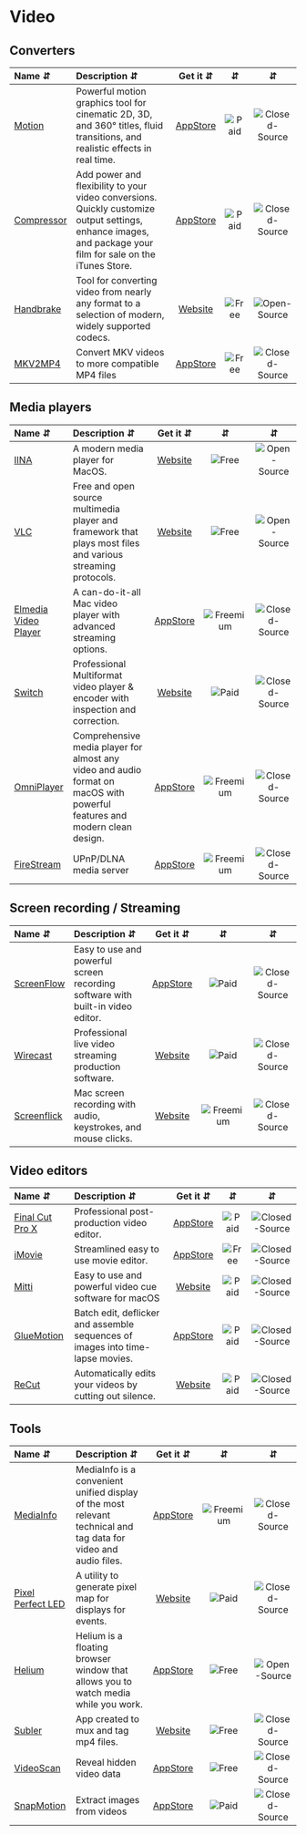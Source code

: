 # Video

## Converters
| Name ⇵ | Description ⇵ | Get it ⇵ | ⇵ | ⇵ |
|:-------|:--------------|:--------:|:-:|:-:|
|[Motion](https://www.apple.com/final-cut-pro/motion/)| Powerful motion graphics tool for cinematic 2D, 3D, and 360° titles, fluid transitions, and realistic effects in real time.|[AppStore](https://apps.apple.com/us/app/motion/id434290957?mt=12)|![Paid](symbols/paid.svg "Paid")|![Closed-Source](symbols/closed.svg "Closed-Source")|
|[Compressor](https://www.apple.com/final-cut-pro/compressor/)| Add power and flexibility to your video conversions. Quickly customize output settings, enhance images, and package your film for sale on the iTunes Store.|[AppStore](https://apps.apple.com/us/app/compressor/id424390742?mt=12)|![Paid](symbols/paid.svg "Paid")|![Closed-Source](symbols/closed.svg "Closed-Source")|
|[Handbrake](https://handbrake.fr/)| Tool for converting video from nearly any format to a selection of modern, widely supported codecs.|[Website](https://handbrake.fr/)|![Free](symbols/free.svg "Free")|![Open-Source](symbols/open.svg "Open-Source")|
|[MKV2MP4](https://www.corecode.io/mkv2mp4/index.html)| Convert MKV videos to more compatible MP4 files|[AppStore](https://apps.apple.com/app/mkv2mp4/id585396074)|![Free](symbols/free.svg "Free")|![Closed-Source](symbols/closed.svg "Closed-Source")|


## Media players
| Name ⇵ | Description ⇵ | Get it ⇵ | ⇵ | ⇵ |
|:-------|:--------------|:--------:|:-:|:-:|
|[IINA](https://iina.io/)| A modern media player for MacOS.|[Website](https://iina.io/)|![Free](symbols/free.svg "Free")|![Open-Source](symbols/open.svg "Open-Source")|
|[VLC](http://www.videolan.org/)| Free and open source multimedia player and framework that plays most files and various streaming protocols.|[Website](http://www.videolan.org/)|![Free](symbols/free.svg "Free")|![Open-Source](symbols/open.svg "Open-Source")|
|[Elmedia Video Player](https://www.elmedia-video-player.com/)| A can-do-it-all Mac video player with advanced streaming options.|[AppStore](https://apps.apple.com/us/app/elmedia-video-player/id1044549675?mt=12)|![Freemium](symbols/freemium.svg "Freemium")|![Closed-Source](symbols/closed.svg "Closed-Source")|
|[Switch](http://www.telestream.net/switch/)| Professional Multiformat video player & encoder with inspection and correction.|[Website](http://www.telestream.net/switch/)|![Paid](symbols/paid.svg "Paid")|![Closed-Source](symbols/closed.svg "Closed-Source")|
|[OmniPlayer](http://omniplayer.net/support-omniplayer.html)| Comprehensive media player for almost any video and audio format on macOS with powerful features and modern clean design.|[AppStore](https://apps.apple.com/app/omniplayer-mkv-video-player/id1470926410?mt=12)|![Freemium](symbols/freemium.svg "Freemium")|![Closed-Source](symbols/closed.svg "Closed-Source")|
|[FireStream](http://www.cyaneous.com/products/firestream/index.html)| UPnP/DLNA media server|[AppStore](https://apps.apple.com/app/firestream/id1005325119)|![Freemium](symbols/freemium.svg "Freemium")|![Closed-Source](symbols/closed.svg "Closed-Source")|


## Screen recording / Streaming
| Name ⇵ | Description ⇵ | Get it ⇵ | ⇵ | ⇵ |
|:-------|:--------------|:--------:|:-:|:-:|
|[ScreenFlow](http://www.telestream.net/screenflow/)| Easy to use and powerful screen recording software with built-in video editor.|[AppStore](DownloadLink)|![Paid](symbols/paid.svg "Paid")|![Closed-Source](symbols/closed.svg "Closed-Source")|
|[Wirecast](http://www.telestream.net/wirecast/)| Professional live video streaming production software.|[Website](http://www.telestream.net/wirecast/)|![Paid](symbols/paid.svg "Paid")|![Closed-Source](symbols/closed.svg "Closed-Source")|
|[Screenflick](https://www.araelium.com/screenflick-mac-screen-recorder)| Mac screen recording with audio, keystrokes, and mouse clicks.|[Website](https://www.araelium.com/screenflick-mac-screen-recorder)|![Freemium](symbols/freemium.svg "Freemium")|![Closed-Source](symbols/closed.svg "Closed-Source")|

## Video editors
| Name ⇵ | Description ⇵ | Get it ⇵ | ⇵ | ⇵ |
|:-------|:--------------|:--------:|:-:|:-:|
|[Final Cut Pro X](https://www.apple.com/final-cut-pro/)| Professional post-production video editor.|[AppStore](https://apps.apple.com/us/app/final-cut-pro/id424389933?mt=12)|![Paid](symbols/paid.svg "Paid")|![Closed-Source](symbols/closed.svg "Closed-Source")|
|[iMovie](https://www.apple.com/imovie/)| Streamlined easy to use movie editor.|[AppStore](https://apps.apple.com/us/app/imovie/id408981434?mt=12)|![Free](symbols/free.svg "Free")|![Closed-Source](symbols/closed.svg "Closed-Source")|
|[Mitti](https://imimot.com/mitti/)| Easy to use and powerful video cue software for macOS|[Website](https://imimot.com/mitti/)|![Paid](symbols/paid.svg "Paid")|![Closed-Source](symbols/closed.svg "Closed-Source")|
|[GlueMotion](https://neededapps.com/gluemotion/)| Batch edit, deflicker and assemble sequences of images into time-lapse movies.|[AppStore](https://apps.apple.com/app/gluemotion/id1396851118)|![Paid](symbols/paid.svg "Paid")|![Closed-Source](symbols/closed.svg "Closed-Source")|
|[ReCut](https://getrecut.com/)| Automatically edits your videos by cutting out silence.|[Website](https://getrecut.com/)|![Paid](symbols/paid.svg "Paid")|![Closed-Source](symbols/closed.svg "Closed-Source")|

## Tools
| Name ⇵ | Description ⇵ | Get it ⇵ | ⇵ | ⇵ |
|:-------|:--------------|:--------:|:-:|:-:|
|[MediaInfo](https://mediaarea.net/en/MediaInfo)| MediaInfo is a convenient unified display of the most relevant technical and tag data for video and audio files.|[AppStore](https://apps.apple.com/us/app/mediainfo/id510620098?mt=12)|![Freemium](symbols/freemium.svg "Freemium")|![Closed-Source](symbols/closed.svg "Closed-Source")|
|[Pixel Perfect LED](https://reddotlogics.com/product/pixel-perfect-led-single-license/)| A utility to generate pixel map for displays for events.|[Website](https://reddotlogics.com/product/pixel-perfect-led-single-license/)|![Paid](symbols/paid.svg "Paid")|![Closed-Source](symbols/closed.svg "Closed-Source")|
|[Helium](https://heliumfloats.com/)| Helium is a floating browser window that allows you to watch media while you work.|[AppStore](https://apps.apple.com/us/app/helium/id1054607607?ls=1&mt=12)|![Free](symbols/free.svg "Free")|![Open-Source](symbols/open.svg "Open-Source")|
|[Subler](https://subler.org)| App created to mux and tag mp4 files.|[Website](https://subler.org)|![Free](symbols/free.svg "Free")|![Closed-Source](symbols/closed.svg "Closed-Source")|
|[VideoScan](https://neededapps.com/videoscan/)| Reveal hidden video data|[AppStore](https://apps.apple.com/app/videoscan/id1465293304?mt=12)|![Free](symbols/free.svg "Free")|![Closed-Source](symbols/closed.svg "Closed-Source")|
|[SnapMotion](https://neededapps.com/snapmotion/)| Extract images from videos|[AppStore](https://apps.apple.com/app/snapmotion/id1024350410?mt=12)|![Paid](symbols/paid.svg "Paid")|![Closed-Source](symbols/closed.svg "Closed-Source")|
